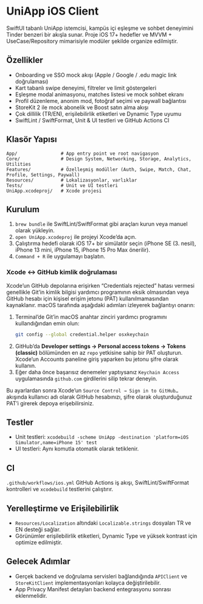 # UniApp iOS Client

SwiftUI tabanlı UniApp istemcisi, kampüs içi eşleşme ve sohbet deneyimini Tinder benzeri bir akışla sunar. Proje iOS 17+ hedefler ve MVVM + UseCase/Repository mimarisiyle modüler şekilde organize edilmiştir.

## Özellikler
- Onboarding ve SSO mock akışı (Apple / Google / .edu magic link doğrulaması)
- Kart tabanlı swipe deneyimi, filtreler ve limit göstergeleri
- Eşleşme modal animasyonu, matches listesi ve mock sohbet ekranı
- Profil düzenleme, anonim mod, fotoğraf seçimi ve paywall bağlantısı
- StoreKit 2 ile mock abonelik ve Boost satın alma akışı
- Çok dillilik (TR/EN), erişilebilirlik etiketleri ve Dynamic Type uyumu
- SwiftLint / SwiftFormat, Unit & UI testleri ve GitHub Actions CI

## Klasör Yapısı
```
App/                # App entry point ve root navigasyon
Core/               # Design System, Networking, Storage, Analytics, Utilities
Features/           # Özelleşmiş modüller (Auth, Swipe, Match, Chat, Profile, Settings, Paywall)
Resources/          # Lokalizasyonlar, varlıklar
Tests/              # Unit ve UI testleri
UniApp.xcodeproj/   # Xcode projesi
```

## Kurulum
1. `brew bundle` ile SwiftLint/SwiftFormat gibi araçları kurun veya manuel olarak yükleyin.
2. `open UniApp.xcodeproj` ile projeyi Xcode’da açın.
3. Çalıştırma hedefi olarak iOS 17+ bir simülatör seçin (iPhone SE (3. nesil), iPhone 13 mini, iPhone 15, iPhone 15 Pro Max önerilir).
4. `Command + R` ile uygulamayı başlatın.

### Xcode ↔︎ GitHub kimlik doğrulaması
Xcode’un GitHub depolarına erişirken “Credentials rejected” hatası vermesi genellikle Git’in kimlik bilgisi yardımcı programının eksik olmasından veya GitHub hesabı için kişisel erişim jetonu (PAT) kullanılmamasından kaynaklanır. macOS tarafında aşağıdaki adımları izleyerek bağlantıyı onarın:

1. Terminal’de Git’in macOS anahtar zinciri yardımcı programını kullandığından emin olun:
   ```bash
   git config --global credential.helper osxkeychain
   ```
2. GitHub’da **Developer settings → Personal access tokens → Tokens (classic)** bölümünden en az `repo` yetkisine sahip bir PAT oluşturun. Xcode’un Accounts paneline giriş yaparken bu jetonu şifre olarak kullanın.
3. Eğer daha önce başarısız denemeler yaptıysanız `Keychain Access` uygulamasında `github.com` girdilerini silip tekrar deneyin.

Bu ayarlardan sonra Xcode’un `Source Control → Sign in to GitHub…` akışında kullanıcı adı olarak GitHub hesabınızı, şifre olarak oluşturduğunuz PAT’i girerek depoya erişebilirsiniz.

## Testler
- Unit testleri: `xcodebuild -scheme UniApp -destination 'platform=iOS Simulator,name=iPhone 15' test`
- UI testleri: Aynı komutla otomatik olarak tetiklenir.

## CI
`.github/workflows/ios.yml` GitHub Actions iş akışı, SwiftLint/SwiftFormat kontrolleri ve `xcodebuild` testlerini çalıştırır.

## Yerelleştirme ve Erişilebilirlik
- `Resources/Localization` altındaki `Localizable.strings` dosyaları TR ve EN desteği sağlar.
- Görünümler erişilebilirlik etiketleri, Dynamic Type ve yüksek kontrast için optimize edilmiştir.

## Gelecek Adımlar
- Gerçek backend ve doğrulama servisleri bağlandığında `APIClient` ve `StoreKitClient` implementasyonları kolayca değiştirilebilir.
- App Privacy Manifest detayları backend entegrasyonu sonrası eklenmelidir.

